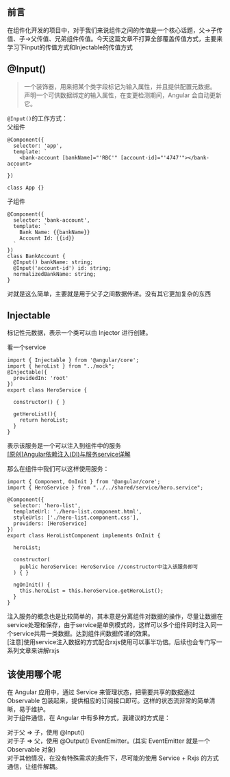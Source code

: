 ## 前言
在组件化开发的项目中，对于我们来说组件之间的传值是一个核心话题，父->子传值、子->父传值、兄弟组件传值。今天这篇文章不打算全部覆盖传值方式，主要来学习下input的传值方式和Injectable的传值方式

## @Input()
> 一个装饰器，用来把某个类字段标记为输入属性，并且提供配置元数据。 声明一个可供数据绑定的输入属性，在变更检测期间，Angular 会自动更新它。


`@Input()`的工作方式：  
父组件
```
@Component({
  selector: 'app',
  template: `
    <bank-account [bankName]="'RBC'" [account-id]="'4747'"></bank-account>
  `
})

class App {}
```

子组件
```
@Component({
  selector: 'bank-account',
  template: `
    Bank Name: {{bankName}}
    Account Id: {{id}}
  `
})
class BankAccount {
  @Input() bankName: string;
  @Input('account-id') id: string;
  normalizedBankName: string;
}
```

对就是这么简单，主要就是用于父子之间数据传递。没有其它更加复杂的东西

## Injectable
标记性元数据，表示一个类可以由 Injector 进行创建。

看一个service
```
import { Injectable } from '@angular/core';
import { heroList } from "../mock";
@Injectable({
  providedIn: 'root'
})
export class HeroService {

  constructor() { }

  getHeroList(){
    return heroList;
  }
}
```
表示该服务是一个可以注入到组件中的服务    
[[原创]Angular依赖注入(DI)与服务service详解](Angular依赖注入与服务service详解.md)

那么在组件中我们可以这样使用服务：
```
import { Component, OnInit } from '@angular/core';
import { HeroService } from "../../shared/service/hero.service";

@Component({
  selector: 'hero-list',
  templateUrl: './hero-list.component.html',
  styleUrls: ['./hero-list.component.css'],
  providers: [HeroService]
})
export class HeroListComponent implements OnInit {

  heroList;

  constructor(
    public heroService: HeroService //constructor中注入该服务即可
  ) { }

  ngOnInit() {
    this.heroList = this.heroService.getHeroList();
  }
}
```

注入服务的概念也是比较简单的，其本意是分离组件对数据的操作，尽量让数据在service处理和保存，由于service是单例模式的，这样可以多个组件同时注入同一个service共用一类数据。达到组件间数据传递的效果。   
[注意]使用service注入数据的方式配合rxjs使用可以事半功倍。后续也会专门写一系列文章来讲解rxjs   

## 该使用哪个呢
在 Angular 应用中，通过 Service 来管理状态，把需要共享的数据通过 Observable 包装起来，提供相应的订阅接口即可。这样的状态流非常的简单清晰，易于维护。  
对于组件通信，在 Angular 中有多种方式，我建议的方式是：  

对于父 => 子，使用 @Input()  
对于子 => 父，使用 @Output() EventEmitter。(其实 EventEmitter 就是一个 Observable 对象)  
对于其他情况，在没有特殊需求的条件下，尽可能的使用 Service + Rxjs 的方式通信，让组件解耦。  
